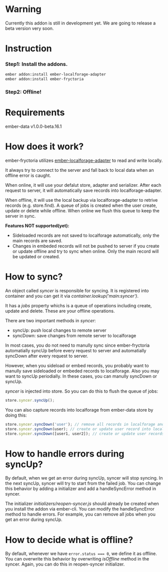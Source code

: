 # Warning
Currently this addon is still in development yet. We are going to release a
beta version very soon.

# Instruction
### Step1: Install the addons.
```bash
ember addon:install ember-localforage-adapter
ember addon:install ember-fryctoria
```
### Step2: Offline!

# Requirements
ember-data v1.0.0-beta.16.1

# How does it work?
ember-fryctoria utilizes [ember-localforage-adapter](https://github.com/genkgo/ember-localforage-adapter/) to read and write locally.

It always try to connect to the server and fall back to local data when an offline error is caught.

When online, it will use your defalut store, adapter and serializer. After each request to server, it will automatically save records into localforage-adapter.

When offline, it will use the local backup via localforage-adapter to retrive records (e.g. store.find). A queue of jobs is created when the user create, update or delete while offline. When online we flush this queue to keep the server in sync.

**Features NOT supported(yet):**
- Sideloaded records are not saved to localforage automatically, only the main
  records are saved.
- Changes in embeded records will not be pushed to server if you create or update offline
  and try to sync when online. Only the main record will be updated or created.


# How to sync?
An object called *syncer* is responsible for syncing. It is registered into
container and you can get it via *container.lookup('main:syncer')*.

It has a *jobs* property whichs is a queue of operations including create, update and delete. These are your offline operations.

There are two important methods in *syncer*:

- syncUp: push local changes to remote server
- syncDown: save changes from remote server to localforage

In most cases, you do not need to manully sync since ember-fryctoria automatially syncUp before every request to server and automatially syncDown after every request to server.

However, when you sideload or embed records, you probably want to manully save sideloaded or embeded records to localforage. Also you may want to syncUp periodially. In these cases, you can manully syncDown or syncUp.

*syncer* is injected into store. So you can do this to flush the queue of jobs:
```javascript
store.syncer.syncUp();
```
You can also capture records into localforage from ember-data store by doing this:
```javascript
store.syncer.syncDown('user'); // remove all records in localforage and save all current user records in localforage
store.syncer.syncDown(user); // create or update user record into localforage
store.syncer.syncDown([user1, user2]); // create or update user records into localforage
```

# How to handle errors during syncUp?
By default, when we get an error during syncUp, syncer will stop syncing. In the
next syncUp, syncer will try to start from the failed job. You can change this
behavior by adding a initializer and add a handleSyncError method in syncer.

The initializer *initializers/reopen-syncer.js* should already be created when you
install the addon via ember-cli. You can modify the handleSyncError method to
handle errors. For example, you can remove all jobs when you get an error during syncUp.

# How to decide what is offline?
By default, whenever we have ```error.status === 0```, we define it as offline.
You can overwrite this behavior by overwriting *isOffline* method in the syncer.
Again, you can do this in reopen-syncer initializer.
